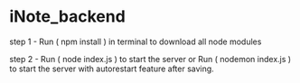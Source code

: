 # iNote_backend
 step 1 - Run ( npm install ) in terminal to download all node modules
 
 step 2 - Run ( node index.js ) to start the server
   or Run ( nodemon index.js ) to start the server with autorestart feature after saving.
 
